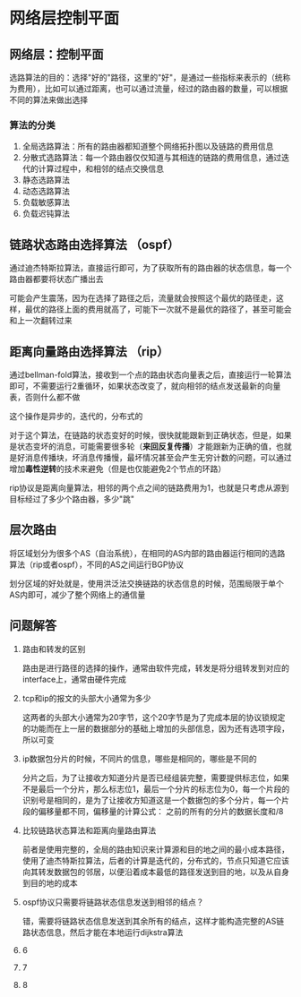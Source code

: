 # 网络层控制平面

## 网络层：控制平面

选路算法的目的：选择"好的"路径，这里的"好"，是通过一些指标来表示的（统称为费用），比如可以通过距离，也可以通过流量，经过的路由器的数量，可以根据不同的算法来做出选择

### 算法的分类

1. 全局选路算法：所有的路由器都知道整个网络拓扑图以及链路的费用信息
2. 分散式选路算法：每一个路由器仅仅知道与其相连的链路的费用信息，通过迭代的计算过程中，和相邻的结点交换信息
3. 静态选路算法
4. 动态选路算法
5. 负载敏感算法
6. 负载迟钝算法

## 链路状态路由选择算法 （ospf）

通过迪杰特斯拉算法，直接运行即可，为了获取所有的路由器的状态信息，每一个路由器都要将状态广播出去

可能会产生震荡，因为在选择了路径之后，流量就会按照这个最优的路径走，这样，最优的路径上面的费用就高了，可能下一次就不是最优的路径了，甚至可能会和上一次翻转过来

## 距离向量路由选择算法 （rip）

通过bellman-fold算法，接收到一个点的路由状态向量表之后，直接运行一轮算法即可，不需要运行2重循环，如果状态改变了，就向相邻的结点发送最新的向量表，否则什么都不做

这个操作是异步的，迭代的，分布式的

对于这个算法，在链路的状态变好的时候，很快就能跟新到正确状态，但是，如果是状态变坏的消息，可能需要很多轮（**来回反复传播**）才能跟新为正确的值，也就是好消息传播块，坏消息传播慢，最坏情况甚至会产生无穷计数的问题，可以通过增加**毒性逆转**的技术来避免（但是也仅能避免2个节点的环路）

rip协议是距离向量算法，相邻的两个点之间的链路费用为1，也就是只考虑从源到目标经过了多少个路由器，多少"跳"

## 层次路由

将区域划分为很多个AS（自治系统），在相同的AS内部的路由器运行相同的选路算法（rip或者ospf），不同的AS之间运行BGP协议

划分区域的好处就是，使用洪泛法交换链路的状态信息的时候，范围局限于单个AS内即可，减少了整个网络上的通信量

## 问题解答

1. 路由和转发的区别

   路由是进行路径的选择的操作，通常由软件完成，转发是将分组转发到对应的interface上，通常由硬件完成

2. tcp和ip的报文的头部大小通常为多少

   这两者的头部大小通常为20字节，这个20字节是为了完成本层的协议锁规定的功能而在上一层的数据部分的基础上增加的头部信息，因为还有选项字段，所以可变

3. ip数据包分片的时候，不同片的信息，哪些是相同的，哪些是不同的

   分片之后，为了让接收方知道分片是否已经组装完整，需要提供标志位，如果不是最后一个分片，那么标志位1，最后一个分片的标志位为0，每一个片段的识别号是相同的，是为了让接收方知道这是一个数据包的多个分片，每一个片段的偏移量都不同，偏移量的计算公式： 之前的所有的分片的数据长度和/8

4. 比较链路状态算法和距离向量路由算法

   前者是使用完整的，全局的路由知识来计算源和目的地之间的最小成本路径，使用了迪杰特斯拉算法，后者的计算是迭代的，分布式的，节点只知道它应该向其转发数据包的邻居，以便沿着成本最低的路径发送到目的地，以及从自身到目的地的成本

5. ospf协议只需要将链路状态信息发送到相邻的结点？

   错，需要将链路状态信息发送到其余所有的结点，这样才能构造完整的AS链路状态信息，然后才能在本地运行dijkstra算法

6. 6
7. 7
8. 8

